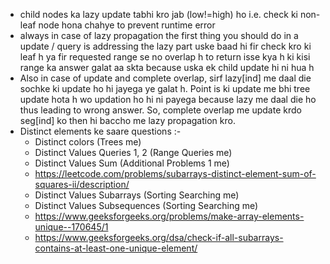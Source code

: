 - child nodes ka lazy update tabhi kro jab (low!=high) ho i.e. check ki non-leaf node hona chahye to prevent runtime error
- always in case of lazy propagation the first thing you should do in a update / query is addressing the lazy part
uske baad hi fir check kro ki leaf h ya fir requested range se no overlap h to return
isse kya h ki kisi range ka answer galat aa skta because uska ek child update hi ni hua h  
- Also in case of update and complete overlap, sirf lazy[ind] me daal die sochke ki update ho hi jayega ye galat h. Point is ki update me bhi tree update hota h wo updation ho hi ni payega because lazy me daal die ho thus leading to wrong answer. So, complete overlap me update krdo seg[ind] ko then hi baccho me lazy propagation kro.
- Distinct elements ke saare questions :-
  - Distinct colors (Trees me)
  - Distinct Values Queries 1, 2 (Range Queries me)
  - Distinct Values Sum (Additional Problems 1 me)
  - https://leetcode.com/problems/subarrays-distinct-element-sum-of-squares-ii/description/
  - Distinct Values Subarrays (Sorting Searching me)
  - Distinct Values Subsequences (Sorting Searching me)
  - https://www.geeksforgeeks.org/problems/make-array-elements-unique--170645/1
  - https://www.geeksforgeeks.org/dsa/check-if-all-subarrays-contains-at-least-one-unique-element/
